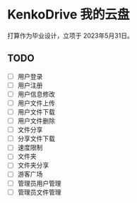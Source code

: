 # KenkoDrive 我的云盘

打算作为毕业设计，立项于 2023年5月31日。

## TODO

- [ ] 用户登录
- [ ] 用户注册
- [ ] 用户信息修改
- [ ] 用户文件上传
- [ ] 用户文件下载
- [ ] 用户文件删除
- [ ] 文件分享
- [ ] 分享文件下载
- [ ] 速度限制
- [ ] 文件夹
- [ ] 文件夹分享
- [ ] 游客广场
- [ ] 管理员用户管理
- [ ] 管理员文件管理

